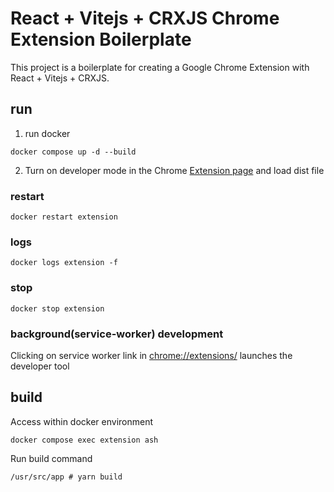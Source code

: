 # React + Vitejs + CRXJS Chrome Extension Boilerplate

This project is a boilerplate for creating a Google Chrome Extension with React + Vitejs + CRXJS.

## run

1. run docker

`docker compose up -d --build`

2. Turn on developer mode in the Chrome [Extension page](chrome://extensions/) and load dist file

### restart

`docker restart extension`

### logs

`docker logs extension -f`

### stop

`docker stop extension`

### background(service-worker) development

Clicking on service worker link in [chrome://extensions/](chrome://extensions/) launches the developer tool

## build

Access within docker environment

`docker compose exec extension ash`

Run build command

`/usr/src/app # yarn build`
